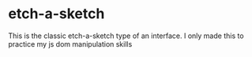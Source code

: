 # etch-a-sketch
This is the classic etch-a-sketch type of an interface. I only made this to practice my js dom manipulation skills